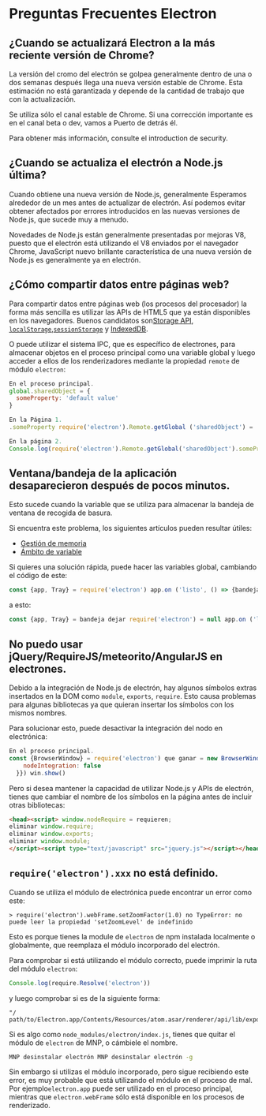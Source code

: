 # Preguntas Frecuentes Electron

## ¿Cuando se actualizará Electron a la más reciente versión de Chrome?

La versión del cromo del electrón se golpea generalmente dentro de una o dos semanas después llega una nueva versión estable de Chrome. Esta estimación no está garantizada y depende de la cantidad de trabajo que con la actualización.

Se utiliza sólo el canal estable de Chrome. Si una corrección importante es en el canal beta o dev, vamos a Puerto de detrás él.

Para obtener más información, consulte el introduction</a> de security.</p> 

## ¿Cuando se actualiza el electrón a Node.js última?

Cuando obtiene una nueva versión de Node.js, generalmente Esperamos alrededor de un mes antes de actualizar de electrón. Así podemos evitar obtener afectados por errores introducidos en las nuevas versiones de Node.js, que sucede muy a menudo.

Novedades de Node.js están generalmente presentadas por mejoras V8, puesto que el electrón está utilizando el V8 enviados por el navegador Chrome, JavaScript nuevo brillante característica de una nueva versión de Node.js es generalmente ya en electrón.

## ¿Cómo compartir datos entre páginas web?

Para compartir datos entre páginas web (los procesos del procesador) la forma más sencilla es utilizar las APIs de HTML5 que ya están disponibles en los navegadores. Buenos candidatos son[Storage API](https://developer.mozilla.org/en-US/docs/Web/API/Storage), [`localStorage`](https://developer.mozilla.org/en-US/docs/Web/API/Window/localStorage),[`sessionStorage`](https://developer.mozilla.org/en-US/docs/Web/API/Window/sessionStorage) y [IndexedDB](https://developer.mozilla.org/en-US/docs/Web/API/IndexedDB_API).

O puede utilizar el sistema IPC, que es específico de electrones, para almacenar objetos en el proceso principal como una variable global y luego acceder a ellos de los renderizadores mediante la propiedad `remote` de módulo `electron`:

```javascript
En el proceso principal.
global.sharedObject = {
  someProperty: 'default value'
}
```

```javascript
En la Página 1.
.someProperty require('electron').Remote.getGlobal ('sharedObject') = 'nuevo valor'
```

```javascript
En la página 2.
Console.log(require('electron').Remote.getGlobal('sharedObject').someProperty)
```

## Ventana/bandeja de la aplicación desaparecieron después de pocos minutos.

Esto sucede cuando la variable que se utiliza para almacenar la bandeja de ventana de recogida de basura.

Si encuentra este problema, los siguientes artículos pueden resultar útiles:

* [Gestión de memoria](https://developer.mozilla.org/en-US/docs/Web/JavaScript/Memory_Management)
* [Ámbito de variable](https://msdn.microsoft.com/library/bzt2dkta(v=vs.94).aspx)

Si quieres una solución rápida, puede hacer las variables global, cambiando el código de este:

```javascript
const {app, Tray} = require('electron') app.on ('listo', () => {bandeja const = new Tray('/path/to/icon.png') tray.setTitle ('Hola mundo')})
```

a esto:

```javascript
const {app, Tray} = bandeja dejar require('electron') = null app.on ('listo', () => {bandeja = new Tray('/path/to/icon.png') tray.setTitle ('Hola mundo')})
```

## No puedo usar jQuery/RequireJS/meteorito/AngularJS en electrones.

Debido a la integración de Node.js de electrón, hay algunos símbolos extras insertados en la DOM como `module`, `exports`, `require`. Esto causa problemas para algunas bibliotecas ya que quieran insertar los símbolos con los mismos nombres.

Para solucionar esto, puede desactivar la integración del nodo en electrónica:

```javascript
En el proceso principal.
const {BrowserWindow} = require('electron') que ganar = new BrowserWindow ({webPreferences: {
    nodeIntegration: false
  }}) win.show()
```

Pero si desea mantener la capacidad de utilizar Node.js y APIs de electrón, tienes que cambiar el nombre de los símbolos en la página antes de incluir otras bibliotecas:

```html
<head><script> window.nodeRequire = requieren;
eliminar window.require;
eliminar window.exports;
eliminar window.module;
</script><script type="text/javascript" src="jquery.js"></script></head>
```

## `require('electron').xxx` no está definido.

Cuando se utiliza el módulo de electrónica puede encontrar un error como este:

    > require('electron').webFrame.setZoomFactor(1.0) no TypeError: no puede leer la propiedad 'setZoomLevel' de indefinido
    

Esto es porque tienes la module</a> de `electron` de npm instalada localmente o globalmente, que reemplaza el módulo incorporado del electrón.</p> 

Para comprobar si está utilizando el módulo correcto, puede imprimir la ruta del módulo `electron`:

```javascript
Console.log(require.Resolve('electron'))
```

y luego comprobar si es de la siguiente forma:

    "/ path/to/Electron.app/Contents/Resources/atom.asar/renderer/api/lib/exports/electron.js"
    

Si es algo como `node_modules/electron/index.js`, tienes que quitar el módulo de `electron` de MNP, o cámbiele el nombre.

```bash
MNP desinstalar electrón MNP desinstalar electrón -g
```

Sin embargo si utilizas el módulo incorporado, pero sigue recibiendo este error, es muy probable que está utilizando el módulo en el proceso de mal. Por ejemplo`electron.app` puede ser utilizado en el proceso principal, mientras que `electron.webFrame` sólo está disponible en los procesos de renderizado.